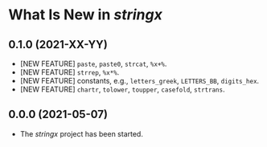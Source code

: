 # What Is New in *stringx*


## 0.1.0 (2021-XX-YY)

* [NEW FEATURE] `paste`, `paste0`, `strcat`, `%x+%`.
* [NEW FEATURE] `strrep`, `%x*%`.
* [NEW FEATURE] constants, e.g., `letters_greek`, `LETTERS_BB`, `digits_hex`.
* [NEW FEATURE] `chartr`, `tolower`, `toupper`, `casefold`, `strtrans`.


## 0.0.0 (2021-05-07)

* The *stringx* project has been started.

